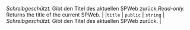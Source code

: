 <span data-ttu-id="2f4ad-p110">_Schreibgeschützt._ Gibt den Titel des aktuellen SPWeb zurück.</span><span class="sxs-lookup"><span data-stu-id="2f4ad-p110">_Read-only._ Returns the title of the current SPWeb.</span></span> |
|`title`     | `public` | `string` | _Schreibgeschützt._ Gibt den Titel des aktuellen SPWeb zurück. |







